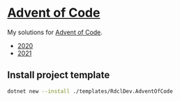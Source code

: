 # [Advent of Code](https://adventofcode.com/)

My solutions for [Advent of Code](https://adventofcode.com).

* [2020](AoC2020/)
* [2021](AoC2021/)

## Install project template

```bash
dotnet new --install ./templates/RdclDev.AdventOfCode
```
